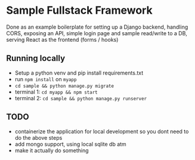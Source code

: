 # Sample Fullstack Framework
Done as an example boilerplate for setting up a Django backend, handling CORS, exposing an API, simple login page and sample read/write to a DB, serving React as the frontend (forms / hooks)

## Running locally
- Setup a python venv and pip install requirements.txt
- run ```npm install``` on ```myapp```
- ```cd sample && python manage.py migrate```
- terminal 1: ```cd myapp && npm start```
- terminal 2: ```cd sample && python manage.py runserver```
## TODO
 - containerize the application for local development so you dont need to do the above steps
 - add mongo support, using local sqlite db atm
 - make it actually do something